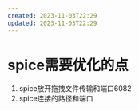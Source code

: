 ```yaml
---
created: 2023-11-03T22:29
updated: 2023-11-03T22:29
---
```

# spice需要优化的点

1. spice放开拖拽文件传输和端口6082
2. spice连接的路径和端口

　　‍
